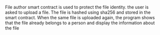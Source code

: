 File author smart contract is used to protect the file identity.
the user is asked to upload a file.
The file is hashed using sha256 and stored in the smart contract.
When the same file is uploaded again, the program shows that the file already belongs to a person and display the information about the file

